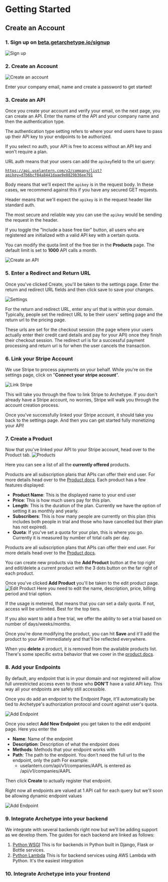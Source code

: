 
# Getting Started


## Create an Account

### 1. Sign up on [beta.getarchetype.io/signup](http://beta.getarchetype.io/signup)

![Sign up](https://res.cloudinary.com/getarchetype/image/upload/v1641330730/homepage.png)



### 2. Create an Account 
![Create an account](https://res.cloudinary.com/getarchetype/image/upload/v1641330912/signup.png)

Enter your company email, name and create a password to get started!

### 3.  Create an API

Once you create your account and verify your email, on the next page, you can create an API. Enter the name of the API and your company name and then the authentication type. 

The authentication type setting refers to where your end users have to pass up their API key to your endpoints to be authorized. 

If you select no auth, your API is free to access without an API key and won't require a plan.

URL auth means that your users can add the ```apikey```field to the url query: 

[```https://api.uselantern.com/v2/company/list?apikey=d7b6bcf04a8441daae9e0829b36ee791```](https://api.uselantern.com/v2/company/list?apikey=d7b6bcf04a8441daae9e0829b36ee791)

Body means that we'll expect the ```apikey``` is in the request body. In these cases, we recommend against this if you have any secured GET requests.

Header means that we'll expect the ```apikey``` is in the request header like standard auth.

The most secure and reliable way you can use the  ```apikey```  would be sending the request in the header.

If you toggle the "Include a base free tier" button, all users who are registered are initialized with a valid API key with a certain quota. 

You can modify the quota limit of the free tier in the __Products__ page. The default limit is set to __1000__ API calls a month.


![Create an API](https://res.cloudinary.com/getarchetype/image/upload/v1641398643/createapi.png)

### 5.  Enter a Redirect and Return URL
Once you've clicked Create, you'll be taken to the settings page. Enter the return and redirect URL fields and then click save to save your changes.

![Settings](https://res.cloudinary.com/getarchetype/image/upload/v1641398915/api_settings.png)

For the return and redirect URL, enter any url that is within your domain. Typically, people set the redirect URL to be their users' setting page and the return url to the pricing page. 

These urls are set for the checkout session (the page where your users actually enter their credit card details and pay for your API) once they finish their checkout session. The redirect url is for a successful payment processing and return url is for when the user cancels the transaction.

### 6.  Link your Stripe Account

We use Stripe to process payments on your behalf. While you're on the settings page, click on "__Connect your stripe account__". 

![Link Stripe](https://res.cloudinary.com/getarchetype/image/upload/v1641399950/link-stripe.png)

This will take you through the flow to link Stripe to Archetype. If you don't already have a Stripe account, no worries, Stripe will walk you through the account creation process. 

Once you've successfully linked your Stripe account, it should take you back to the settings page. And then you can get started fully monetizing your API!

### 7.  Create a Product

Now that you've linked your API to your Stripe account, head over to the Product tab.
![Products](https://res.cloudinary.com/getarchetype/image/upload/v1641413782/products-list.png)

Here you can see a list of all the __currently offered__ products.

Products are all subscription plans that APIs can offer their end user. For more details head over to the [Product docs](docs.getarchetype.io/docs/products). 
Each product has a few features displayed:

* __Product Name__: This is the displayed name to your end user
* __Price__: This is how much users pay for this plan.
* __Length__: This is the duration of the plan. Currently we have the option of setting it as monthly and yearly. 
* __Subscribers__: This is how many people are currently on this plan (this includes both people in trial and those who have cancelled but their plan has not expired). 
* __Quota__: If you've set a quota for your plan, this is where you go. Currently it is measured by number of total calls per day. 

Products are all subscription plans that APIs can offer their end user. For more details head over to the [Product docs](docs.getarchetype.io/docs/products). 

You can create new products via the __Add Product__ button at the top right and edit/delete a current product with the 3 dots button on the far right of each product.

Once you've clicked __Add Product__ you'll be taken to the edit product page. ![Edit Product](https://res.cloudinary.com/getarchetype/image/upload/v1641413782/product-edit.png)
Here you need to edit the name, description, price, billing period and trial option.

If the usage is metered, that means that you can set a daily quota. If not, access will be unlimited. Best for the top tiers.

If you also want to add a free trial, we offer the ability to set a trial based on number of days/weeks/months. 

Once you're done modifying the product, you can hit __Save__ and it'll  add the product to your API immediately and that'll be reflected everywhere. 

When you __delete__ a product, it is removed from the available products list. There's some specific extra behavior that we cover in the [product docs](docs.getarchetype.io/docs/products).


### 8. Add your Endpoints

By default, any endpoint that is in your domain and not registered will allow full unrestricted access even to those who __DON'T__ have a valid API key. This way all your endpoints are safely still accessible.

Once you do add an endpoint to the Endpoint Page, it'll automatically be tied to Archetype's authorization protocol and count against user's quota.

![Add Endpoint](https://res.cloudinary.com/getarchetype/image/upload/v1641417817/endpoints-list.png) 

Once you select __Add New Endpoint__ you get taken to the edit endpoint page. Here you enter the

* __Name__: Name of the endpoint
* __Description__: Description of what the endpoint does
* __Methods__: Methods that your endpoint works with
* __Path__: The path to the endpoint. You don't need the full url to the endpoint, only the path For example:
	* uselantern.com/api/v1/companies/AAPL is entered as /api/v1/companies/AAPL

Then click __Create__ to actually register that endpoint. 

Right now all endpoints are valued at 1 API call for each query but we'll soon be allowing dynamic endpoint values 

![Add Endpoint](https://res.cloudinary.com/getarchetype/image/upload/v1641418848/edit-endpoint.png)


### 9. Integrate Archetype into your backend

We integrate with several backends right now but we'll be adding support as we develop them. The guides for each backend are linked as follows:

1. [Python WSGI](docs.archetype.dev/docs/python-wsgi-installation)
	This is for backends in Python built in Django, Flask or Bottle services. 
2. [Python Lambda](docs.archetype.dev/docs/python-lambda-installation)
This is for backend services using AWS Lambda with Python. It's the easiest integration 


### 10. Integrate Archetype into your frontend






